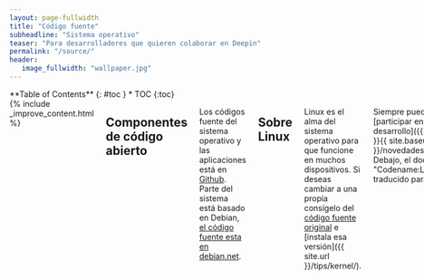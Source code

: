 ```yaml
---
layout: page-fullwidth
title: "Código fuente"
subheadline: "Sistema operativo"
teaser: "Para desarrolladores que quieren colaborar en Deepin"
permalink: "/source/"
header:
   image_fullwidth: "wallpaper.jpg"
---
```

<div class="row">
<div class="medium-4 medium-push-8 columns" markdown="1">
<div class="panel radius" markdown="1">
**Table of Contents**
{: #toc }
*  TOC
{:toc}
</div>
</div><!-- /.medium-4.columns -->

<div class="medium-8 medium-pull-4 columns" markdown="1">
{% include _improve_content.html %}

## Componentes de código abierto

Los códigos fuente del sistema operativo y las aplicaciones está en [Github](https://github.com/linuxdeepin/). Parte del sistema está basado en Debian, [el código fuente esta en debian.net](https://sources.debian.net/).

## Sobre Linux
Linux es el alma del sistema operativo para que funcione en muchos dispositivos. Si deseas cambiar a una propia consígelo del [código fuente original](https://github.com/torvalds/linux) e [instala esa versión]({{ site.url }}/tips/kernel/).

Siempre puedes [participar en su desarrollo]({{ site.url }}{{ site.baseurl }}/novedades/kernel/). Debajo, el documental "Codename:Linux" traducido para RTVE:
<div class="flex-video">
        <iframe width="1280" height="720" src="//www.youtube.com/embed/r8I-eJGL7O8" frameborder="0" allowfullscreen></iframe>
</div>

<a class="radius button small" href="{{ site.url }}{{ site.baseurl }}/source/">Ayúdanos a llegar a más dispositivos ›</a>

## ¿Es necesario que sea software libre?
No tiene un fin político, es sentido común. Queremos que sea justo y accesible.La idea es ofrece tanto a los usuarioses evitar las restricciones al compartir material y generar retroalimentación por otros usuarios.

>Para garantizar que el mismo usuario conozca el software sin incorporar componentes con fines malintencionados. Tienes derecho a conocer que cambios realizó el software y que técnicas emplea al equipo.

>Para reducir las restricciones al modificar el sistema operativo y el código fuente, haciendo los componentes físicos y virtuales fiables, actualizados y seguros.

>Para promover el apoyo entre empresas, desarrolladores y usuario, evitando la obsolescencia programada, la piratería y la competencia desleal.

<div class="flex-video">
        <iframe width="1280" height="720" src="//www.youtube.com/embed/UUJ0dFpj1-M" frameborder="0" allowfullscreen></iframe>
</div>
<div class="flex-video">
        <iframe width="1280" height="720" src="//www.youtube.com/embed/HuoljD3rgVM" frameborder="0" allowfullscreen></iframe>
</div>

{% include alert success='Quieres mejorar, ¡colabora con nosotros!' %}
{% include _improve_content.html %}

</div><!-- /.medium-8.columns -->
</div><!-- /.row -->
